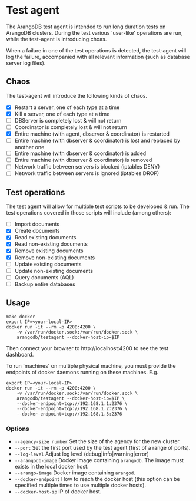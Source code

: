 # Test agent 

The ArangoDB test agent is intended to run long duration tests on ArangoDB clusters.
During the test various 'user-like' operations are run, while the test-agent is 
introducing choas.

When a failure in one of the test operations is detected, the test-agent will log the 
failure, accompanied with all relevant information (such as database server log files).

## Chaos 

The test-agent will introduce the following kinds of chaos.

- [x] Restart a server, one of each type at a time 
- [x] Kill a server, one of each type at a time 
- [ ] DBServer is completely lost & will not return 
- [ ] Coordinator is completely lost & will not return 
- [x] Entire machine (with agent, dbserver & coordinator) is restarted 
- [ ] Entire machine (with dbserver & coordinator) is lost and replaced by another one 
- [ ] Entire machine (with dbserver & coordinator) is added 
- [ ] Entire machine (with dbserver & coordinator) is removed
- [ ] Network traffic between servers is blocked (iptables DENY)
- [ ] Network traffic between servers is ignored (iptables DROP)

## Test operations 

The test agent will allow for multiple test scripts to be developed & run.
The test operations covered in those scripts will include (among others):

- [ ] Import documents 
- [x] Create documents
- [x] Read existing documents 
- [x] Read non-existing documents 
- [x] Remove existing documents 
- [x] Remove non-existing documents 
- [ ] Update existing documents 
- [ ] Update non-existing documents 
- [ ] Query documents (AQL)
- [ ] Backup entire databases

## Usage 

```
make docker
export IP=<your-local-IP>
docker run -it --rm -p 4200:4200 \
    -v /var/run/docker.sock:/var/run/docker.sock \
    arangodb/testagent --docker-host-ip=$IP
```

Then connect your browser to http://localhost:4200 to see the test dashboard.

To run 'machines' on multiple physical machine, you must provide the endpoints of docker daemons running on 
these machines. E.g.

```
export IP=<your-local-IP>
docker run -it --rm -p 4200:4200 \
    -v /var/run/docker.sock:/var/run/docker.sock \
    arangodb/testagent --docker-host-ip=$IP \
    --docker-endpoint=tcp://192.168.1.1:2376 \
    --docker-endpoint=tcp://192.168.1.2:2376 \
    --docker-endpoint=tcp://192.168.1.3:2376
```

### Options 

- `--agency-size number` Set the size of the agency for the new cluster.
- `--port` Set the first port used by the test agent (first of a range of ports). 
- `--log-level` Adjust log level (debug|info|warning|error)
- `--arangodb-image` Docker image containing `arangodb`. The image must exists in the local docker host.
- `--arango-image` Docker image containing `arangod`.
- `--docker-endpoint` How to reach the docker host (this option can be specified multiple times to use multiple docker hosts).
- `--docker-host-ip` IP of docker host.

